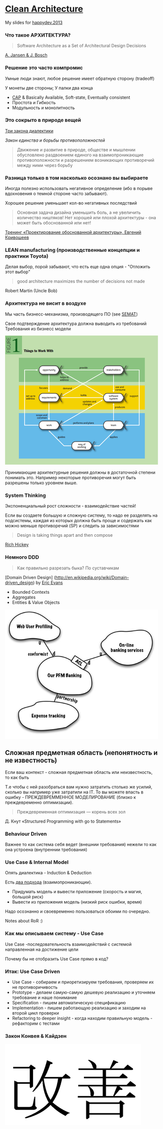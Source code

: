 # [Clean Architecture](http://niquola.github.io/happydev-2013-slides/)

My slides for [happydev.2013](http://2013.happydev.ru)

### Что такое АРХИТЕКТУРА?

> Software Architecture as a Set of Architectural Design Decisions

[A. Jansen & J. Bosch](http://new.csd.uwo.ca/courses/CS4471b/secure/Additional%20Resources/020_Architectures.dir/1_WICSA_Confs/WICSA_2005_Pittsburgh/2005_papers/18500111.pdf)

### Решение это часто компромис

Умные люди знают, любое решение имеет обратную сторону (tradeoff)

У монеты две стороны; У палки два конца

* [CAP](http://ru.wikipedia.org/wiki/%D0%A2%D0%B5%D0%BE%D1%80%D0%B5%D0%BC%D0%B0_CAP) & Basically Available, Soft-state, Eventually consistent
* Простота и Гибкость
* Модульность и монолитность

### Это сокрыто в природе вещей

[Три закона диалектики](http://ru.wikipedia.org/wiki/%D0%97%D0%B0%D0%BA%D0%BE%D0%BD%D1%8B_%D1%84%D0%B8%D0%BB%D0%BE%D1%81%D0%BE%D1%84%D0%B8%D0%B8#.D0.92_.D0.B4.D0.B8.D0.B0.D0.BB.D0.B5.D0.BA.D1.82.D0.B8.D1.87.D0.B5.D1.81.D0.BA.D0.BE.D0.BC_.D0.BC.D0.B0.D1.82.D0.B5.D1.80.D0.B8.D0.B0.D0.BB.D0.B8.D0.B7.D0.BC.D0.B5)

*Закон единства и борьбы противоположностей*

> Движение и развитие в природе, обществе и мышлении
> обусловлено раздвоением единого на взаимопроникающие противоположности
> и разрешением возникающих противоречий между ними через борьбу

### Разница только в том насколько осознано вы выбираете

Иногда полезно использовать негативное определение
(ибо в порыве вдохновения о темной стороне часто забывают).

Хорошее решение уменьшает кол-во негативных последствий

>  Основная задача дизайна уменьшить боль, а не увеличить количество ништяков!
>  Нет хорошей или плохой архитектуры - она может быть обоснованной или нет!

[Тренинг «Проектирование обоснованной архитектуры», Евгений Кривошеев](http://jugru.timepad.ru/event/80808/)

### LEAN manufacturing (производственные концепции и практики Toyota)

Делая выбор, порой забывают, что есть еще одна опция - "Отложить этот выбор"

> good architecture maximizes
> the number of decisions
> not made

Robert Martin (Uncle Bob)</h4>

### Архитектура не висит в воздухе

Мы часть бизнесс-механизма, производящего ПО (see [SEMAT](http://semat.org/))

Свое подтверждение архитектура должна выводить из требований
Требования из бизнесс модели

![semat](semat.png)

Принимающие архитектурные решения должны в достаточной степени понимать это.
Например некоторые противоречия могут быть разрешены только уровнем выше.

### System Thinking

Экспоненциальный рост сложности - взаимодействие частей!

Если вы создаете большую и сложную систему,
то надо ее разделять на подсистемы,
каждая из которых должна быть проще и содержать как можно меньше противоречий (SP)
и следить за зависимостями

> Design is taking things apart
> and then compose

[Rich Hickey](http://www.infoq.com/author/Rich-Hickey)

### Немного DDD

> Как правильно разрезать быка?
> По суставчикам

[Domain Driven Design] (http://en.wikipedia.org/wiki/Domain-driven_design) by [Eric Evans](http://www.infoq.com/author/Eric-Evans)

* Bounded Contexts
* Aggregates
* Entities & Value Objects

![context map](context-map.jpg)

## Сложная предметная область (непонятность и не известность)

Если ваш контекст - сложная предметная область или неизвестность, то как быть

Т.е чтобы с ней разобраться вам нужно затратить столько же усилий, сколько вы например уже затратили на IT.
То вы можете впасть в ошибку - ПРЕЖДЕВРЕММЕННОЕ МОДЕЛИРОВАНИЕ (близко к преждевременно оптимизации).

> Преждевременная оптимизация — корень всех зол

Д. Кнут «Structured Programming with go to Statements»

### Behaviour Driven

Важнее то как система себя ведет (внешнии требования)
нежели то как она устроена (внутреннии требования)

### Use Case & Internal Model
Опять диалектика - Induction & Deduction

Есть [два подхода](http://en.wikipedia.org/wiki/Top-down_and_bottom-up_design) (взаимопроникающии).

* Придумать модель и вывести приложение (скорость и магия, большой риск)
* Вывести из приложения модель (низкий риск ошибки, время)

Надо осознанно и своевременно пользоваться обоими по очередно.

Notes about RoR :)

### Как мы описываем систему - Use Case

Use Case -последовательность взаимодействий с системой направленная на достижение цели

Почему бы не отобразить Use Case прямо в код?

### Итак: Use Case Driven

* Use Case - собираем и приоретизируем требования, проверяем их не противоричивость
* Prototype - делаем самую-самую дешевую реализацию и уточняем требование и наше понимание
* Specification - пишем автоматическую спецификацию
* Implementation - пишем работающую реализацию и заходим на второй цикл проверки
* Refactoring to deeper insight - когда находим правильную модель - рефакторим с тестами

### Закон Конвея & Кайдзен
![](kaizen.png)
